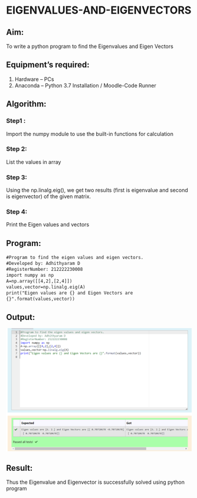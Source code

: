 # EIGENVALUES-AND-EIGENVECTORS
## Aim:
To write a python program to find the Eigenvalues and Eigen Vectors
## Equipment’s required:
1. 	Hardware – PCs
2. 	Anaconda – Python 3.7 Installation / Moodle-Code Runner
## Algorithm:
### Step1 : 
Import the numpy module to use the built-in functions for calculation
### Step 2: 
List the values in array
### Step 3: 
Using the np.linalg.eig(),  we get two results (first is eigenvalue and second is eigenvector) of the given matrix.
### Step 4: 
Print the Eigen values and vectors
## Program:
```
#Program to find the eigen values and eigen vectors.
#Developed by: Adhithyaram D
#RegisterNumber: 212222230008
import numpy as np
A=np.array([[4,2],[2,4]])
values,vector=np.linalg.eig(A)
print("Eigen values are {} and Eigen Vectors are {}".format(values,vector))
```
## Output:
![OUTPUT](./Screenshot.png)
## Result:
Thus the Eigenvalue and Eigenvector is successfully solved using python program
